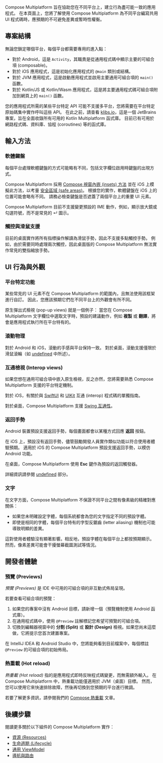 [//]: # (title: 不同平台上的預設 UI 行為)

Compose Multiplatform 旨在協助您在不同平台上，建立行為盡可能一致的應用程式。
在本頁面上，您將了解使用 Compose Multiplatform 為不同平台編寫共用 UI 程式碼時，應預期的不可避免差異或暫時性權衡。

## 專案結構

無論您鎖定哪個平台，每個平台都需要專用的進入點：

*   對於 Android，這是 `Activity`，其職責是從通用程式碼中顯示主要的可組合項 (composable)。
*   對於 iOS 應用程式，這是初始化應用程式的 `@main` 類別或結構。
*   對於 JVM 應用程式，這是啟動應用程式並啟用主要通用可組合項的 `main()` 函數。
*   對於 Kotlin/JS 或 Kotlin/Wasm 應用程式，這是將主要通用程式碼可組合項附加到網頁上的 `main()` 函數。

您的應用程式所需的某些平台特定 API 可能不支援多平台，您將需要在平台特定原始碼集中實作呼叫這些 API。
在此之前，請查看 [klibs.io](https://klibs.io/)，這是一個 JetBrains 專案，旨在全面收錄所有可用的 Kotlin Multiplatform 函式庫。
目前已有可用於網路程式碼、資料庫、協程 (coroutines) 等的函式庫。

## 輸入方法

### 軟體鍵盤

每個平台處理軟體鍵盤的方式可能略有不同，包括文字欄位啟用時鍵盤的出現方式。

Compose Multiplatform 採用 [Compose 視窗內嵌 (insets) 方法](https://developer.android.com/develop/ui/compose/system/insets) 並在 iOS 上模擬此方法，以考量 [安全區域 (safe areas)](https://developer.apple.com/documentation/UIKit/positioning-content-relative-to-the-safe-area)。
根據您的實作，軟體鍵盤在 iOS 上的位置可能會略有不同。
請務必檢查鍵盤是否遮蓋了兩個平台上的重要 UI 元素。

Compose Multiplatform 目前不支援變更預設的 IME 動作，例如，顯示放大鏡或勾選符號，而不是常見的 &crarr; 圖示。

### 觸控與滑鼠支援

目前的桌面實作將所有指標操作解讀為滑鼠手勢，因此不支援多點觸控手勢。
例如，由於需要同時處理兩次觸控，因此桌面版的 Compose Multiplatform 無法實作常見的雙指縮放手勢。

## UI 行為與外觀

### 平台特定功能

某些常見的 UI 元素不在 Compose Multiplatform 的範圍內，且無法使用該框架進行自訂。
因此，您應該預期它們在不同平台上的外觀會有所不同。

原生彈出式檢視 (pop-up views) 就是一個例子：
當您在 Compose Multiplatform 文字欄位中選取文字時，預設的建議動作，例如 **複製** 或 **翻譯**，將會是應用程式執行所在平台特有的。

### 滾動物理

對於 Android 和 iOS，滾動的手感與平台保持一致。
對於桌面，滾動支援僅限於滑鼠滾輪（如 [undefined](#touch-and-mouse-support) 中所述）。

### 互通檢視 (Interop views)

如果您想在通用可組合項中嵌入原生檢視，反之亦然，您將需要熟悉 Compose Multiplatform 支援的平台特定機制。

對於 iOS，有關於與 [SwiftUI](compose-swiftui-integration.md) 和 [UIKit](compose-uikit-integration.md) 互通 (interop) 程式碼的單獨指南。

對於桌面，Compose Multiplatform 支援 [Swing 互通性](compose-desktop-swing-interoperability.md)。

### 返回手勢

Android 裝置預設支援返回手勢，每個畫面都會以某種方式回應 **返回** 按鈕。

在 iOS 上，預設沒有返回手勢，儘管鼓勵開發人員實作類似功能以符合使用者體驗預期。
適用於 iOS 的 Compose Multiplatform 預設支援返回手勢，以模仿 Android 功能。

在桌面，Compose Multiplatform 使用 **Esc** 鍵作為預設的返回觸發器。

詳細資訊請參閱 [undefined](compose-navigation.md#back-gesture) 部分。

### 文字

在文字方面，Compose Multiplatform 不保證不同平台之間有像素級的精確對應關係：

*   如果您未明確設定字體，每個系統都會為您的文字指定不同的預設字體。
*   即使是相同的字體，每個平台特有的字型反鋸齒 (letter aliasing) 機制也可能導致明顯的差異。

這對使用者體驗沒有顯著影響。相反地，預設字體在每個平台上都按預期顯示。
然而，像素差異可能會干擾螢幕截圖測試等情況。

<!-- this should be covered in benchmarking, not as a baseline Compose Multiplatform limitation 
### Initial performance

On iOS, you may notice a delay in the initial performance of individual screens compared to Android.
This can happen because Compose Multiplatform compiles UI shaders on demand.
So, if a particular shader is not cached yet, compiling it may delay rendering of a scene.

This issue affects only the first launch of each screen.
Once all necessary shaders are cached, subsequent launches are not delayed by compilation.
-->

## 開發者體驗

### 預覽 (Previews)

_預覽 (Previews)_ 是 IDE 中可用的可組合項的非互動式佈局呈現。

若要查看可組合項的預覽：

1.  如果您的專案中沒有 Android 目標，請新增一個（預覽機制使用 Android 函式庫）。
2.  在通用程式碼中，使用 `@Preview` 註解標記您希望可預覽的可組合項。
3.  切換到編輯器視窗中的 **分割 (Split)** 或 **設計 (Design)** 檢視。如果您尚未這麼做，它將提示您首次建置專案。

在 IntelliJ IDEA 和 Android Studio 中，您將能夠看到目前檔案中，每個標註 `@Preview` 的可組合項的初始佈局。

### 熱重載 (Hot reload)

_熱重載 (Hot reload)_ 指的是應用程式即時反映程式碼變更，而無需額外輸入。
在 Compose Multiplatform 中，熱重載功能僅適用於 JVM（桌面）目標。
然而，您可以使用它來快速排除故障，然後再切換到您預期的平台進行微調。

若要了解更多資訊，請參閱我們的 [Compose 熱重載](compose-hot-reload.md) 文章。

## 後續步驟

閱讀更多關於以下組件的 Compose Multiplatform 實作：
*   [資源 (Resources)](compose-multiplatform-resources.md)
*   [生命週期 (Lifecycle)](compose-lifecycle.md)
*   [通用 ViewModel](compose-viewmodel.md)
*   [導航與路由](compose-navigation-routing.md)